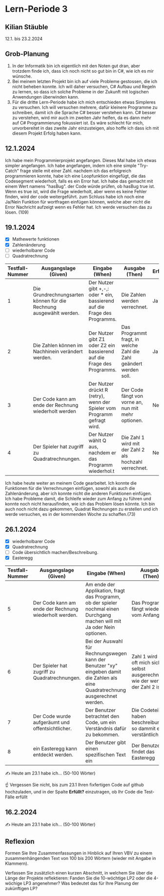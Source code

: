 # Lern-Periode 3

## Kilian Stäuble

12.1. bis 23.2.2024

## Grob-Planung

1. In der Informatik bin ich eigentlich mit den Noten gut dran, aber trotzdem finde ich, dass ich noch nicht so gut bin in C#, wie ich es mir wünsche.
2. Bei meinem letzten Projekt bin ich auf viele Probleme gestossen, die ich nicht beheben konnte. Ich will daher versuchen, C# Aufbau und Regeln zu lernen, so dass ich solche Probleme in der Zukunft mit logischen Anwendungen überwinden kann.
3. Für die dritte Lern-Periode habe ich mich entschieden etwas Simpleres zu versuchen. Ich will versuchen mehrere, dafür kleinere Programme zu schreiben, damit ich die Sprache C# besser verstehen kann. C# besser zu verstehen, wird mir auch im zweiten Jahr helfen, da es dann mehr auf C# Programmierung fokussiert ist. Es wäre schlecht für mich, unvorbereitet in das zweite Jahr einzusteigen, also hoffe ich dass ich mit diesem Projekt Erfolg haben kann.

## 12.1.2024

Ich habe mein Programmierprojekt angefangen. Dieses Mal habe ich etwas simpler angefangen. Ich habe angefangen, indem ich eine simple "Try-Catch" frage stelle mit einer Zahl. nachdem ich das erfolgreich programmieren konnte, habe ich eine Loopfunktion eingefügt, die das Codesegment wiederholt, falls es ein Error hat. Ich habe das gemacht mit einem Wert namens "hasBug". der Code würde prüfen, ob hasBug true ist. Wenn es true ist, wird die Frage wiederholt, aber wenn es keine Fehler finden, wird der code weitergeführt. zum Schluss habe ich noch eine Ja/Nein Funktion für wortfragen einfügen können, welche aber nicht die Error Nachricht aufzeigt wenn es Fehler hat. Ich werde versuchen das zu lösen. (109)

## 19.1.2024

- [X] Mathewerte funktionen
- [X] Zahlenänderung
- [ ] wiederholbarer Code
- [ ] Quadratrechnung

| Testfall-Nummer | Ausgangslage (Given) | Eingabe (When) | Ausgabe (Then) | Erfüllt? |
| --------------- | -------------------- | -------------- | -------------- | -------- |
| 1               |Die Grundrechnungsarten können für die Rechnung ausgewählt werden.|Der Nutzer gibt +,-,: oder * ein, bassierend auf die Frage des Programms.|Die Zahlen werden verrechnet.|Ja
| 2               |Die Zahlen können im Nachhinein verändert werden.|Der Nutzer gibt Z1 oder Z2 ein bassierend auf die Frage des Programms. |Das Programmt fragt, in welche Zahl die Zahl geändert werden soll.|Ja|
| 3               |Der Code kann am ende der Rechnung wiederholt werden|Der Nutzer drückt R (retry), wenn der Spieler vom Programm gefragt wird.|Der Code fängt von vorne an, nun mit mehr optionen.|Nein|
| 4               |Der Spieler hat zugriff zu Quadratrechnungen.|Der Nutzer wählt Q aus, nachdem er das Programm wiederhol.t |Die Zahl 1 wird mit der Zahl 2 als hochzahl verrechnet.|Nein|

Ich habe heute weiter an meinem Code gearbeitet. Ich konnte die Funktionen für die Verrechnungen einfügen, sowohl als auch die Zahlenänderung, aber ich konnte nicht die anderen Funktionen einfügen. Ich habe Probleme damit, die Schleife wieder zum Anfang zu führen und konnte noch nicht herausfinden, wie ich das Problem lösen könnte. Ich bin auch noch nicht dazu gekommen, Quadrat Rechnungen zu erstellen und ich werde versuchen, es in der kommenden Woche zu schaffen.(73)

## 26.1.2024

- [X] wiederholbarer Code
- [X] Quadratrechnung
- [ ] Code übersichtlich machen/Beschreibung.
- [X] Easteregg

| Testfall-Nummer | Ausgangslage (Given)                                         | Eingabe (When)              | Ausgabe (Then) | Erfüllt? |
| --------------- | ------------------------------------------------------------ | --------------------------- | -------------- | -------- |
| 5               |Der Code kann am ende der Rechnung wiederholt werden.|Am ende der Applikation, fragt das Programm, ob der spieler nochmal einen Durchgang machen will mit Ja oder Nein optionen.|Das Programm fängt wieder vom Anfang an.| Ja
| 6               |Der Spieler hat zugriff zu Quadratrechnungen.|Bei der Auswahl für Rechnungswegen kann der Benutzer "xy" eingeben damit die Zahlen als eine Quadratrechnung ausgerechnet werden.|Zahl 1 wird so oft mich sich selbst ausgerechnet, wie der wert von der Zahl 2 ist.|Ja          |
| 7               |Der Code wurde aufgeräumt und offentsichtlicher.|Der Benutzer betrachtet den Code, um ein Verständnis dafür zu bekommen.| Die Codeteile haben beschreibungen, so dammit es verstäntlich ist.
| 8               |ein Easteregg kann entdeckt werden.|Der Benutzer gibt einen spezifischen Text ein|Der Benutzer findet das Easteregg|Ja|

✍️ Heute am 23.1 habe ich... (50-100 Wörter)

☝️ Vergessen Sie nicht, bis zum 23.1 Ihren fixfertigen Code auf github hochzuladen, und in der Spalte **Erfüllt?** einzutragen, ob Ihr Code die Test-Fälle erfüllt

## 16.2.2024

✍️ Heute am 23.1 habe ich... (50-100 Wörter)

## Reflexion

Formen Sie Ihre Zusammenfassungen in Hinblick auf Ihren VBV zu einem zusammenhängenden Text von 100 bis 200 Wörtern (wieder mit Angabe in Klammern).

Verfassen Sie zusätzlich einen kurzen Abschnitt, in welchem Sie über die Länge der Projekte reflektieren: Fanden Sie die 10-wöchtige LP2 oder die 4-wöchige LP3 angenehmer? Was bedeutet das für Ihre Planung der zukünftigen LP?
